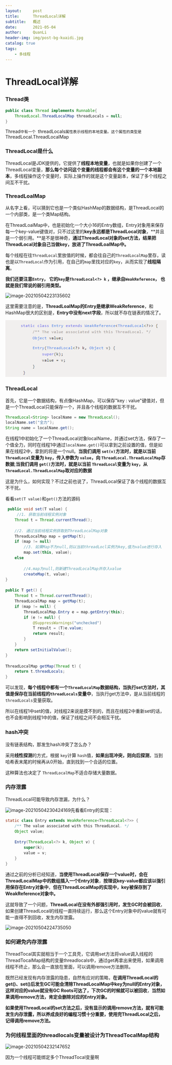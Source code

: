 ```yaml
---
layout:     post
title:      ThreadLocal详解
subtitle:   概述
date:       2021-05-04
author:     QuanLi
header-img: img/post-bg-kuaidi.jpg
catalog: true
tags:
    - 多线程
---
```


# ThreadLocal详解

### Thread类

~~~java
public class Thread implements Runnable{
    ThreadLocal.ThreadLocalMap threadLocals = null;
}
~~~

Thread`中有一个 `threadLocals` 属性表示线程的本地变量。这个属性的类型是 `ThreadLocal.ThreadLocalMap

### ThreadLocal是什么

​	ThreadLocal是JDK提供的，它提供了**线程本地变量**，也就是如果你创建了一个ThreadLocal变量，**那么每个访问这个变量的线程都会有这个变量的一个本地副本**，多线程操作这个变量时，实际上操作的就是这个变量副本，保证了多个线程之间互不干扰。



### ThreadLoalMap

​	从名字上看，可以猜到它也是一个类似HashMap的数据结构，是ThreadLocal的一个内部类，是一个类Map结构。

​	在ThreadLoalMap中，也是初始化一个大小16的Entry数组，Entry对象用来保存每一个key-value键值对，只不过这里的**key永远都是ThreadLocal对象**，**并且是一个弱引用。**是不是很神奇，**通过ThreadLocal对象的set方法，结果把ThreadLocal对象自己当做key，放进了ThreadLoalMap中。**

​	每个线程在往`ThreadLocal`里放值的时候，都会往自己的`ThreadLocalMap`里存，读也是以`ThreadLocal`作为引用，在自己的`map`里找对应的`key`，从而实现了**线程隔离**。

**我们还要注意`Entry`， 它的`key`是`ThreadLocal<?> k` ，继承自`WeakReference`， 也就是我们常说的弱引用类型。**

![image-20210504223135602](C:\Users\ql\AppData\Roaming\Typora\typora-user-images\image-20210504223135602.png)

这里需要注意的是，**ThreadLoalMap的Entry是继承WeakReference**，和HashMap很大的区别是，**Entry中没有next字段**，所以就不存在链表的情况了。

![image-20210508194928019](2021-05-04-ThreadLocal详解.assets/image-20210508194928019.png)



### ThreadLocal

首先，它是一个数据结构，有点像HashMap，可以保存"key : value"键值对，但是一个ThreadLocal只能保存一个，并且各个线程的数据互不干扰。

~~~java
ThreadLocal<String> localName = new ThreadLocal();
localName.set("全力");
String name = localName.get();
~~~

在线程1中初始化了一个ThreadLocal对象localName，并通过set方法，保存了一个值全力，同时在线程1中通过`localName.get()`可以拿到之前设置的值，但是如果在线程2中，拿到的将是一个null。**当我们调用 `set(v)`方法时，就是以当前 `ThreadLocal`变量为 `key`，传入参数为 `value`，向 `ThreadLocal.ThreadLocalMap`存数据**;**当我们调用 `get()`方法时，就是以当前 `ThreadLocal`变量为 `key`，从 `ThreadLocal.ThreadLocalMap`取对应的数据**

这是为什么，如何实现？不过之前也说了，ThreadLocal保证了各个线程的数据互不干扰。

看看`set(T value)`和`get()`方法的源码

~~~java
 public void set(T value) {
     //1. 获取当前线程实例对象
    Thread t = Thread.currentThread();
      
	//2. 通过当前线程实例获取到ThreadLocalMap对象
    ThreadLocalMap map = getMap(t);
    if (map != null)
        //3. 如果Map不为null,则以当前threadLocl实例为key,值为value进行存入
        map.set(this, value);
    else
         
		//4.map为null,则新建ThreadLocalMap并存入value
        createMap(t, value);
}

public T get() {
    Thread t = Thread.currentThread();
    ThreadLocalMap map = getMap(t);
    if (map != null) {
        ThreadLocalMap.Entry e = map.getEntry(this);
        if (e != null) {
            @SuppressWarnings("unchecked")
            T result = (T)e.value;
            return result;
        }
    }
    return setInitialValue();
}

ThreadLocalMap getMap(Thread t) {
    return t.threadLocals;
}
~~~

可以发现，**每个线程中都有一个`ThreadLocalMap`数据结构，当执行set方法时，其值是保存在当前线程的`threadLocals`变量中**，当执行get方法中，是从当前线程的`threadLocals`变量获取。

所以在线程1中set的值，对线程2来说是摸不到的，而且在线程2中重新set的话，也不会影响到线程1中的值，保证了线程之间不会相互干扰。

### hash冲突

没有链表结构，那发生hash冲突了怎么办？

采用**线性探测**的方式，根据 `key`计算 `hash`值，**如果出现冲突，则向后探测**，当到哈希表末尾的时候再从0开始，直到找到一个合适的位置。

这种算法也决定了 `ThreadLocalMap`不适合存储大量数据。

### 内存泄露

ThreadLocal可能导致内存泄漏，为什么？

![image-20210504230424169](C:\Users\ql\AppData\Roaming\Typora\typora-user-images\image-20210504230424169.png)先看看Entry的实现：

~~~java
static class Entry extends WeakReference<ThreadLocal<?>> {
    /** The value associated with this ThreadLocal. */
    Object value;

    Entry(ThreadLocal<?> k, Object v) {
        super(k);
        value = v;
    }
}
~~~

通过之前的分析已经知道，**当使用ThreadLocal保存一个value时，会在ThreadLocalMap中的数组插入一个Entry对象**，**按理说key-value都应该以强引用保存在Entry对象中**，**但在ThreadLocalMap的实现中，key被保存到了WeakReference对象中。**

这就导致了一个问题，**ThreadLocal在没有外部强引用时，发生GC时会被回收**，如果创建ThreadLocal的线程一直持续运行，那么这个Entry对象中的value就有可能一直得不到回收，发生内存泄露。

![image-20210504224735050](C:\Users\ql\AppData\Roaming\Typora\typora-user-images\image-20210504224735050.png)

### 如何避免内存泄露

​	ThreadTocal其实就相当于一个工具壳，它调用set方法将value调入线程的ThreadTocalMap结构的变量threadlocals中，通过get再拿出来使用，如果调用线程不终止，那么会一直放在里面，可以调用remove方法删除。

​	既然已经发现有内存泄露的隐患，自然有应对的策略，**在调用ThreadLocal的get()、set()后发生GC可能会清除ThreadLocalMap中key为null的Entry对象，这样对应的value就没有GC Roots可达了，下次GC的时候就可以被回收**，**当然如果调用remove方法，肯定会删除对应的Entry对象。**

**如果使用ThreadLocal的set方法之后，没有显示的调用remove方法，就有可能发生内存泄露，所以养成良好的编程习惯十分重要，使用完ThreadLocal之后，记得调用remove方法。**

### 为何线程里面的threadlocals变量被设计为ThreadTocalMap结构

![image-20210504232147652](C:\Users\ql\AppData\Roaming\Typora\typora-user-images\image-20210504232147652.png)

因为一个线程可能绑定多个ThreadTocal变量啊

